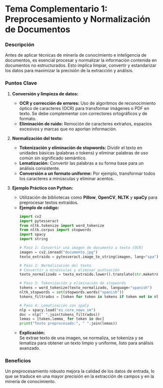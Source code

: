 # Tema Complementario 1: Preprocesamiento y Normalización de Documentos

### Descripción  
Antes de aplicar técnicas de minería de conocimiento e inteligencia de documentos, es esencial procesar y normalizar la información contenida en documentos no estructurados. Esto implica limpiar, convertir y estandarizar los datos para maximizar la precisión de la extracción y análisis.

### Puntos Clave

1. **Conversión y limpieza de datos:**
   - **OCR y corrección de errores:** Uso de algoritmos de reconocimiento óptico de caracteres (OCR) para transformar imágenes o PDF en texto. Se debe complementar con correctores ortográficos y de formato.
   - **Eliminación de ruido:** Remoción de caracteres extraños, espacios excesivos y marcas que no aportan información.

2. **Normalización del texto:**
   - **Tokenización y eliminación de stopwords:** Dividir el texto en unidades básicas (palabras o tokens) y eliminar palabras de uso común sin significado semántico.
   - **Lematización:** Convertir las palabras a su forma base para un análisis consistente.
   - **Conversión a un formato uniforme:** Por ejemplo, transformar todos los caracteres a minúsculas y eliminar acentos.

3. **Ejemplo Práctico con Python:**
   - Utilización de bibliotecas como **Pillow**, **OpenCV**, **NLTK** y **spaCy** para preprocesar textos extraídos.  
   - **Ejemplo de código:**
     ```python
     import cv2
     import pytesseract
     from nltk.tokenize import word_tokenize
     from nltk.corpus import stopwords
     import spacy
     import string

     # Paso 1: Convertir una imagen de documento a texto (OCR)
     imagen = cv2.imread("documento.jpg")
     texto_extraido = pytesseract.image_to_string(imagen, lang="spa")

     # Paso 2: Normalización del texto
     # Convertir a minúsculas y eliminar puntuación
     texto_normalizado = texto_extraido.lower().translate(str.maketrans('', '', string.punctuation))
     
     # Paso 3: Tokenización y eliminación de stopwords
     tokens = word_tokenize(texto_normalizado, language="spanish")
     nltk_stopwords = set(stopwords.words("spanish"))
     tokens_filtrados = [token for token in tokens if token not in nltk_stopwords]

     # Paso 4: Lematización con spaCy
     nlp = spacy.load("es_core_news_sm")
     doc = nlp(" ".join(tokens_filtrados))
     lemas = [token.lemma_ for token in doc]
     print("Texto preprocesado:", " ".join(lemas))
     ```
   - **Explicación:**  
     Se extrae texto de una imagen, se normaliza, se tokeniza y se lematiza para obtener un texto limpio y uniforme, listo para análisis avanzado.

### Beneficios  
Un preprocesamiento robusto mejora la calidad de los datos de entrada, lo que se traduce en una mayor precisión en la extracción de campos y en la minería de conocimiento.
